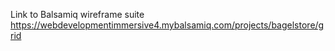 Link to Balsamiq wireframe suite
https://webdevelopmentimmersive4.mybalsamiq.com/projects/bagelstore/grid
